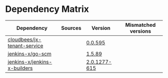 # Dependency Matrix

Dependency | Sources | Version | Mismatched versions
---------- | ------- | ------- | -------------------
[cloudbees/jx-tenant-service](https://github.com/cloudbees/jx-tenant-service) |  | [0.0.595](https://github.com/cloudbees/jx-tenant-service/releases/tag/v0.0.595) | 
[jenkins-x/go-scm](https://github.com/jenkins-x/go-scm) |  | [1.5.89]() | 
[jenkins-x/jenkins-x-builders](https://github.com/jenkins-x/jenkins-x-builders) |  | [2.0.1277-615]() | 
